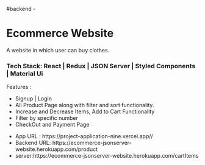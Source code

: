 #backend -



<h1>Ecommerce Website </h1

A website in which user can buy clothes.


<h3>Tech Stack: React | Redux | JSON Server | Styled Components | Material Ui </h3>
Features : 
<ul>
<li>Signup | Login </li>
<li>All Product Page along with filter and sort functionality.</li>
<li>Increase and Decrease Items, Add to Cart Functionality </li>
<li>Filter by specific number</li>
<li>CheckOut and Payment Page</p></li>
</ul>
 
 <ul>
 <li>App URL : https://project-application-nine.vercel.app//</li>
  <li>  Backend URL: https://ecommerce-jsonserver-website.herokuapp.com/product</li>
  <li>server:https://ecommerce-jsonserver-website.herokuapp.com/cartItems</li>
</li>
</ul>





